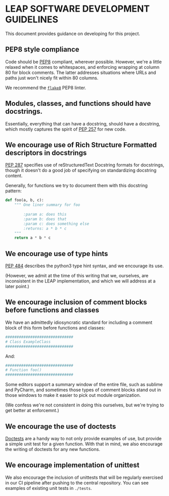 # LEAP SOFTWARE DEVELOPMENT GUIDELINES

This document provides guidance on developing for this project.

## PEP8 style compliance

Code should be [PEP8](https://www.python.org/dev/peps/pep-0008/) compliant, 
wherever possible.  However, we're a little relaxed when it comes to 
whitespaces, and enforcing wrapping at column 80 for block comments.  The 
latter addresses situations where URLs and paths just won't nicely fit 
within 80 columns.

We recommend the [`flake8`](https://pypi.org/project/flake8/) PEP8 linter.

## Modules, classes, and functions should have docstrings.

Essentially, everything that can have a docstring, should have a docstring, 
which mostly captures the spirit of [PEP 257](https://www.python.org/dev/peps/pep-0257/)
for new code.

## We encourage use of Rich Structure Formatted descriptors in docstrings

[PEP 287](https://www.python.org/dev/peps/pep-0287/) specifies use of reStructuredText Docstring formats for docstrings, 
though it doesn't do a good job of specifying on standardizing docstring 
content.  

Generally, for functions we try to document them with this docstring pattern:

```python
def foo(a, b, c):
    """ One liner summary for foo
    
        :param a: does this
        :param b: does that
        :param c: does something else
        :returns: a * b * c
    """
    return a * b * c
```

## We encourage use of type hints
[PEP 484](https://www.python.org/dev/peps/pep-0484/) describes the python3 type 
hint syntax, and we encourage its use.  

(However, we admit at the time of this writing that we, ourselves, are 
inconsistent in the LEAP implementation, and which we will address at a 
later point.)

## We encourage inclusion of comment blocks before functions and classes
We have an admittedly idiosyncratic standard for including a comment block 
of this form before functions and classes:

```python
##############################
# Class ExampleClass
##############################
```

And:

```python
##############################
# Function foo()
##############################
```

Some editors support a summary window of the entire file, such as sublime 
and PyCharm, and sometimes those types of comment blocks stand out in those 
windows to make it easier to pick out module organization.

(We confess we're not consistent in doing this ourselves, but we're trying 
to get better at enforcemnt.)

## We encourage the use of doctests

[Doctests](https://docs.python.org/3/library/doctest.html) are a handy way to not only provide examples of use, but provide a 
simple unit test for a given function.  With that in mind, we also encourage 
the writing of doctests for any new functions.

## We encourage implementation of unittest

We also encourage the inclusion of unittests that will be regularly 
exercised in our CI pipeline after pushing to the central repository.  You 
can see examples of existing unit tests in `./tests`.
